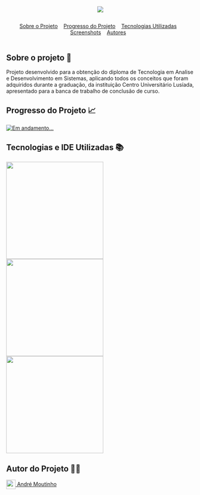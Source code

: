 # <p align=center><img align="center" src="https://i.postimg.cc/52QVQCqx/Logo3-Final.png" /> </p>

<div id="inicio" align=center>
  <a href="#sobre">Sobre o Projeto</a>&nbsp;&nbsp;&nbsp;
  <a href="#progresso">Progresso do Projeto</a>&nbsp;&nbsp;&nbsp;  
  <a href="#linguagens">Tecnologias Utilizadas</a>&nbsp;&nbsp;&nbsp;
  <a href="#screenshots">Screenshots</a>&nbsp;&nbsp;&nbsp;
  <a href="#autores">Autores</a>&nbsp;&nbsp;&nbsp; 
</div><br>

<h2 id="sobre">Sobre o projeto 🔎</h2>
<p>Projeto desenvolvido para a obtenção do diploma de Tecnologia em Analise e Desenvolvimento em Sistemas, aplicando todos os conceitos que foram adquiridos durante a graduação, da instituição Centro Universitário Lusíada, apresentado para a banca de trabalho de conclusão de curso.</p>


<h2 id="progresso">Progresso do Projeto 📈</h2>

<a href="#" title="STATUS"><img src="https://img.shields.io/badge/STATUS-Concluído-green?style=for-the-badge" alt="Em andamento..."></a>


<h2 id="linguagens">Tecnologias e IDE Utilizadas 📚</h2>

<div style="display: inline_block">
<!-- LOGOS HTML5 | CSS3 | JS -->   
<img align="center" src="https://www.freepnglogos.com/uploads/html5-logo-png/html5-logo-devextreme-multi-purpose-controls-html-javascript-3.png" width="260"/>
<!-- LOGO VISUAL STUDIO CODE -->  
<img align="center" src="https://encrypted-tbn0.gstatic.com/images?q=tbn:ANd9GcThOU4hIRB20Oy0barVYD6x4N8hQa5QOW7Www&s" width="260"/> 
<!-- LOGO FRAMEWORK CODEIGNITER -->  
<img align="center" src="https://encrypted-tbn0.gstatic.com/images?q=tbn:ANd9GcTO4_Kn6lQJcVaJPDveog47wX6XFgEzzngqBQ&s" width="260"/> 
  
 <!--<h2 id="screenshots">Screenshots 📸</h2>

 <b><i>EM BREVE...</i></b>

<img align="center" src="https://i.imgur.com/JL5NLKt.png" width="300"/> 
<img align="center" src="https://i.imgur.com/2lZXgSu.png" width="300"/> -->
    
<h2 id="autores">Autor do Projeto 👨‍💼</h2>
<a href="https://github.com/AhMoutinho/" title="André Moutinho"><img align="center" src="https://i.imgur.com/VN0Vh9S.png" width="25"/> André Moutinho</a>  

